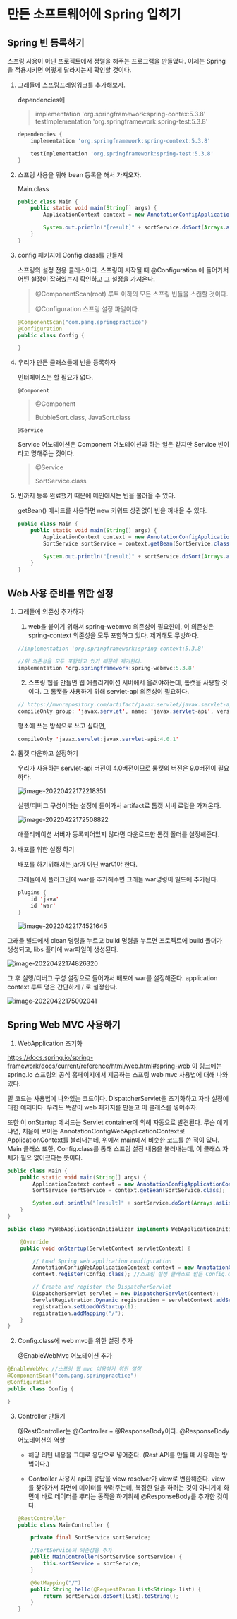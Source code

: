# 만든 소프트웨어에 Spring 입히기



## Spring 빈 등록하기

스프링 사용이 아닌 프로젝트에서 정렬을 해주는 프로그램을 만들었다.
이제는 Spring을 적용시키면 어떻게 달라지는지 확인할 것이다.



1. 그래들에 스프링프레임워크를 추가해보자.

   dependencies에 

   > implementation 'org.springframework:spring-contex:5.3.8'
   > testImplementation 'org.springframework:spring-test:5.3.8'

   ~~~gradle
   dependencies {
       implementation 'org.springframework:spring-context:5.3.8'
   
       testImplementation 'org.springframework:spring-test:5.3.8'
   }
   ~~~

   

2. 스프링 사용을 위해 bean 등록을 해서 가져오자.

   Main.class

   ~~~java
   public class Main {
       public static void main(String[] args) {
           ApplicationContext context = new AnnotationConfigApplicationContext(Config.class);
   
           System.out.println("[result]" + sortService.doSort(Arrays.asList(args)));
       }
   }
   ~~~

   

3. config 패키지에 Config.class를 만들자

   스프링의 설정 전용 클래스이다. 스프링이 시작될 때 @Configuration 에 들어가서 어떤 설정이 잡혀있는지 확인하고 그 설정을 가져온다.

   > @ComponentScan(root)
   > 루트 이하의 모든 스프링 빈들을 스캔할 것이다.
   >
   > @Configuration
   > 스프링 설정 파일이다.

   ~~~java
   @ComponentScan("com.pang.springpractice")
   @Configuration
   public class Config {
   
   }
   ~~~



4. 우리가 만든 클래스들에 빈을 등록하자

   인터페이스는 할 필요가 없다.

   `@Component`

   > @Component
   >
   > BubbleSort.class, JavaSort.class


   `@Service`

   Service 어노테이션은 Component 어노테이션과 하는 일은 같지만 Service 빈이라고 명해주는 것이다.

   > @Service
   >
   > SortService.class

   

5. 빈까지 등록 완료했기 때문에 메인에서는 빈을 불러올 수 있다.

   getBean() 메서드를 사용하면 new 키워드 상관없이 빈을 꺼내올 수 있다.

   ~~~java
   public class Main {
       public static void main(String[] args) {
           ApplicationContext context = new AnnotationConfigApplicationContext(Config.class);
           SortService sortService = context.getBean(SortService.class);
   
           System.out.println("[result]" + sortService.doSort(Arrays.asList(args)));
       }
   }
   ~~~

   

## Web 사용 준비를 위한 설정

1. 그래들에 의존성 추가하자

   1. web을 붙이기 위해서 spring-webmvc 의존성이 필요한데, 이 의존성은 spring-context 의존성을 모두 포함하고 있다. 제거해도 무방하다.

   ~~~java
   //implementation 'org.springframework:spring-context:5.3.8'
   
   //위 의존성을 모두 포함하고 있기 때문에 제거한다.
   implementation 'org.springframework:spring-webmvc:5.3.8'
   ~~~

   

   2. 스프링 웹을 만들면 웹 애플리케이션 서버에서 올려야하는데, 톰캣을 사용할 것이다. 그 톰캣을 사용하기 위해 servlet-api 의존성이 필요하다.

   ~~~java
   // https://mvnrepository.com/artifact/javax.servlet/javax.servlet-api
   compileOnly group: 'javax.servlet', name: 'javax.servlet-api', version: '4.0.1'
   ~~~

   평소에 쓰는 방식으로 쓰고 싶다면,

   ~~~java
   compileOnly 'javax.servlet:javax.servlet-api:4.0.1'
   ~~~

   
   

2. 톰캣 다운하고 설정하기

   우리가 사용하는 servlet-api 버전이 4.0버전이므로 톰캣의 버전은 9.0버전이 필요하다.

   ![image-20220422172218351](../../../md-images/image-20220422172218351.png)


   실행/디버그 구성이라는 설정에 들어가서 artifact로 톰캣 서버 로컬을 가져온다.

   ![image-20220422172508822](../../../md-images/image-20220422172508822.png)

   애플리케이션 서버가 등록되어있지 않다면 다운로드한 톰캣 폴더를 설정해준다.
   

3. 배포를 위한 설정 하기

   배포를 하기위해서는 jar가 아닌 war여야 한다.

   그래들에서 플러그인에 war를 추가해주면 그래들 war명령이 빌드에 추가된다.

   ~~~java
   plugins {
       id 'java'
       id 'war'
   }
   ~~~

   ![image-20220422174521645](../../../md-images/image-20220422174521645.png)

그래들 빌드에서 clean 명령을 누르고 build 명령을 누르면 프로젝트에 build 폴더가 생성되고, libs 폴더에 war파일이 생성된다.

![image-20220422174826320](../../../md-images/image-20220422174826320.png)

그 후 실행/디버그 구성 설정으로 들어가서 배포에 war를 설정해준다. application context 루트 명은 간단하게 / 로 설정한다.

![image-20220422175002041](../../../md-images/image-20220422175002041.png)



## Spring Web MVC 사용하기

1. WebApplication 초기화

https://docs.spring.io/spring-framework/docs/current/reference/html/web.html#spring-web
이 링크에는 spring.io 스프링의 공식 홈페이지에서 제공하는 스프링 web mvc 사용법에 대해 나와있다.

밑 코드는 사용법에 나와있는 코드이다.
DispatcherServlet을 초기화하고 자바 설정에 대한 예제이다.
우리도 똑같이 web 패키지를 만들고 이 클래스를 넣어주자.

또한 이 onStartup 메서드는 Servlet container에 의해 자동으로 발견된다.
무슨 얘기냐면, 처음에 보이는 AnnotationConfigWebApplicationContext로 ApplicationContext를 불러내는데, 위에서 main에서 비슷한 코드를 쓴 적이 있다.
Main 클래스 또한, Config.class를 통해 스프링 설정 내용을 불러내는데, 이 클래스 자체가 필요 없어졌다는 뜻이다.

~~~java
public class Main {
    public static void main(String[] args) {
        ApplicationContext context = new AnnotationConfigApplicationContext(Config.class);
        SortService sortService = context.getBean(SortService.class);

        System.out.println("[result]" + sortService.doSort(Arrays.asList(args)));
    }
}
~~~



~~~java
public class MyWebApplicationInitializer implements WebApplicationInitializer {

    @Override
    public void onStartup(ServletContext servletContext) {

        // Load Spring web application configuration
        AnnotationConfigWebApplicationContext context = new AnnotationConfigWebApplicationContext();
        context.register(Config.class); //스프링 설정 클래스로 만든 Config.class

        // Create and register the DispatcherServlet
        DispatcherServlet servlet = new DispatcherServlet(context);
        ServletRegistration.Dynamic registration = servletContext.addServlet("app", servlet);
        registration.setLoadOnStartup(1);
        registration.addMapping("/");
    }
}
~~~



2. Config.class에 web mvc를 위한 설정 추가

   @EnableWebMvc 어노테이션 추가

~~~java
@EnableWebMvc //스프링 웹 mvc 이용하기 위한 설정
@ComponentScan("com.pang.springpractice")
@Configuration
public class Config {

}
~~~



3. Controller 만들기

   @RestController는 @Controller + @ResponseBody이다.
   @ResponseBody 어노테이션의 역할

   * 해당 리턴 내용을 그대로 응답으로 넣어준다. (Rest API를 만들 때 사용하는 방법이다.)

   * Controller 사용시 api의 응답을 view resolver가 view로 변환해준다.
     view를 찾아가서 화면에 데이터를 뿌려주는데, 복잡한 일을 하려는 것이 아니기에 화면에 바로 데이터를 뿌리는 동작을 하기위해 @ResponseBody를 추가한 것이다.

   ~~~java
   @RestController
   public class MainController {
   
       private final SortService sortService;
   
       //SortService의 의존성을 추가
       public MainController(SortService sortService) {
           this.sortService = sortService;
       }
   
       @GetMapping("/")
       public String hello(@RequestParam List<String> list) {
           return sortService.doSort(list).toString();
       }
   }
   
   ~~~

   